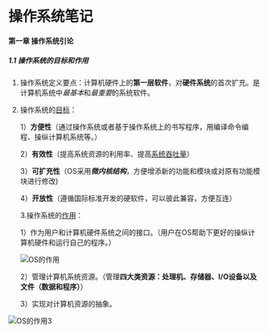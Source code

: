 # 操作系统笔记

#### 第一章 操作系统引论

##### 1.1 操作系统的目标和作用

1. 操作系统定义要点：计算机硬件上的**第一层软件**，对**硬件系统**的首次扩充。是计算机系统中*最基本*和*最重要*的系统软件。

2. 操作系统的<u>目标</u>：

   1）**方便性**（通过操作系统或者基于操作系统上的书写程序，用编译命令编程、操纵计算机系统等。）

   2）**有效性**（提高系统资源的利用率、提高<u>系统吞吐量</u>）

   3）**可扩充性**（OS采用***微内核结构***，方便增添新的功能和模块或对原有功能模块进行修改) 

   4）**开放性**（遵循国际标准开发的硬软件，可以彼此兼容，方便互连）

   3.操作系统的<u>作用</u>：

   1）作为用户和计算机硬件系统之间的接口。（用户在OS帮助下更好的操纵计算机硬件和运行自己的程序。）

   ![OS的作用](E:\计算机基础知识补习\操作系统\images\OS的作用.png)

   2）管理计算机系统资源。（管理**四大类资源：处理机、存储器、I/O设备以及文件（数据和程序）**）

   3）实现对计算机资源的抽象。

![OS的作用3](E:\计算机基础知识补习\操作系统\images\OS的作用3.png)

